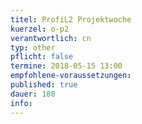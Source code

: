 ```yaml
---
titel: ProfiL2 Projektwoche
kuerzel: o-p2
verantwortlich: cn
typ: other
pflicht: false
termine: 2018-05-15 13:00
empfohlene-voraussetzungen: 
published: true
dauer: 180
info:
---
```


